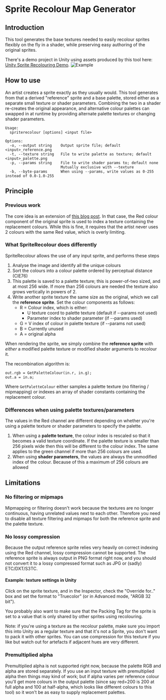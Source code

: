 # Sprite Recolour Map Generator

## Introduction

This tool generates the base textures needed to easily recolour 
sprites flexibly on the fly in a shader, while preserving easy authoring of the 
original sprites.

There's a demo project in Unity using assets produced by this tool here:
[Unity Sprite Recolouring Demo](https://github.com/sinbad/SpriteRecolourUnity).
![Example](SpriteRecolourAnimated.gif)

## How to use

An artist creates a sprite exactly as they usually would. This tool generates
from that a derived "reference" sprite and a base palette, stored either as a
separate small texture or shader parameters. Combining the two in a shader
re-creates the original appearance, and alternative colour palettes can swapped 
in at runtime by providing alternate palette textures or changing shader 
parameters.

```
Usage:
  spriterecolour [options] <input file>

Options:
  -o, --output string    Output sprite file; default <input>_reference.png
  -t, --texture string   File to write palette as texture; default <input>_palette.png
  -p, --params string    File to write shader params to; default none
                         Mutually exclusive with --texture
  -b, --byte-params      When using --params, write values as 0-255 instead of 0.0-1.0-255
```

## Principle

### Previous work

The core idea is an extension of [this blog post](https://gamedevelopment.tutsplus.com/tutorials/how-to-use-a-shader-to-dynamically-swap-a-sprites-colors--cms-25129). In that
case, the Red colour component of the original sprite is used to index a 
texture containing the replacement colours. While this is fine, it requires that
the artist never uses 2 colours with the same Red value, which is overly 
limiting.

### What SpriteRecolour does differently

SpriteRecolour allows the use of any input sprite, and performs these steps

1. Analyse the image and identify all the unique colours
2. Sort the colours into a colour palette ordered by perceptual distance (CIE76)
3. This palette is saved to a palette texture; this is power-of-two sized, and
   at most 256 wide. If more than 256 colours are needed the texture also grows
   vertically in powers of 2.
4. Write another sprite texture the same size as the original, which we call the
   **reference sprite**. Set the colour components as follows:
   * R = Colour index, which is either:
     * U texture coord to palette texture (default if --params not used)
     * Parameter index to shader parameter (if --params used)
   * G = V index of colour in palette texture (if --params not used)
   * B = Currently unused
   * A = original alpha

When rendering the sprite, we simply combine the **reference sprite** with 
*either* a modified palette texture or modified shader arguments to recolour it. 

The recombination algorithm is:

```
out.rgb = GetPaletteColour(in.r, in.g);
out.a = in.a;
```

Where `GetPaletteColour` either samples a palette texture (no filtering /
mipmapping) or indexes an array of shader constants containing the replacement
colour.

### Differences when using palette textures/parameters
The values in the Red channel are different depending on whether you're using
a palette texture or shader parameters to specify the palette. 

1. When using a **palette texture**, the colour index is rescaled so that it
   becomes a valid texture coordinate. If the palette texture is smaller than
   256 pixels wide then this will be different to the colour index. The same
   applies to the green channel if more than 256 colours are used.
2. When using **shader parameters**, the values are always the unmodified index
   of the colour. Because of this a maximum of 256 colours are allowed

## Limitations

### No filtering or mipmaps

Mipmapping or filtering doesn't work because the textures are no longer continuous,
having unrelated values next to each other. Therefore you need to disable all
texture filtering and mipmaps for both the reference sprite and the palette
texture.

### No lossy compression

Because the output reference sprite relies very heavily on correct indexing 
using the Red channel, lossy compression cannot be supported. The reference
sprite is always output in PNG format right now, and you should not convert it
to a lossy compressed format such as JPG or (sadly) ETC/DXT/S3TC. 

#### Example: texture settings in Unity
Click on the sprite texture, and in the Inspector, check the "Override for.."
box and set the format to "Truecolor" (or in Advanced mode, "ARGB 32 bit"). 

You probably also want to make sure that the Packing Tag for the sprite is set
to a value that is only shared by other sprites using recolouring.

Note: if you're using a texture as the recolour palette, make sure you import
this into Unity as a regular texture and that it's not a Sprite, you don't want
to pack it with other sprites. You can use compression for this texture if you
like but watch out for artefacts if adjacent hues are very different.

### Premultiplied alpha

Premultiplied alpha is not supported right now, because the palette RGB and
alpha are stored separately. If you use an input texture with premultiplied
alpha then things may kind of work; but if alpha varies per reference colour
you'll get more colours in the output palette (since say red=200 is 200 at full
alpha and 100 at half-alpha, which looks like different colours to this tool)
so it won't be as easy to supply replacement palettes.

